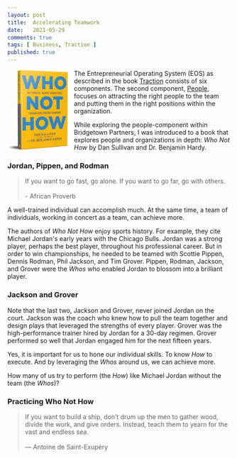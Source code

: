 ```yaml
---
layout: post
title:  Accelerating Teamwork
date:   2021-05-29
comments: true
tags: [ Business, Traction ]
published: true
---
```

 
<a href="/blog/2021/04/09/accelerating-teamwork/"><img src="/images/Who_Not_How.jpg" align="left" width="150" alt="Who, Not How. Accelerating Teamwork." title="Who, Not How. Accelerating Teamwork." /></a>

The Entrepreneurial Operating System (EOS) as described in the book [Traction](/blog/2021/02/15/traction-entrepreneurial-operating-system-eos/) consists of six components. The second component, [People](/blog/2021/04/08/people-and-eos/), focuses on attracting the right people to the team and putting them in the right positions within the organization.

While exploring the people-component within Bridgetown Partners, I was introduced to a book that explores people and organizations in depth: _Who Not How_ by Dan Sullivan and Dr. Benjamin Hardy.

<!--more-->

### Jordan, Pippen, and Rodman

>If you want to go fast, go alone. If you want to go far, go with others.<br/>&nbsp;<br/>- African Proverb

A well-trained individual can accomplish much. At the same time, a team of individuals, working in concert as a team, can achieve more.

The authors of _Who Not How_ enjoy sports history. For example, they cite Michael Jordan's early years with the Chicago Bulls. Jordan was a strong player, perhaps the best player, throughout his professional career. But in order to win championships, he needed to be teamed with Scottie Pippen, Dennis Rodman, Phil Jackson, and Tim Grover. Pippen, Rodman, Jackson, and Grover were the _Whos_ who enabled Jordan to blossom into a brilliant  player. 

### Jackson and Grover

Note that the last two, Jackson and Grover, never joined Jordan on the court. Jackson was the coach who knew how to pull the team together and design plays that leveraged the strengths of every player. Grover was the high-performance trainer hired by Jordan for a 30-day regimen. Grover performed so well that Jordan engaged him for the next fifteen years.

Yes, it is important for us to hone our individual skills. To know _How_ to execute. And by leveraging the _Whos_ around us, we can achieve more. 

How many of us try to perform (the _How_) like Michael Jordan without the team (the _Whos_)?

### Practicing Who Not How

>If you want to build a ship, don’t drum up the men to gather wood, divide the work, and give orders. Instead, teach them to yearn for the vast and endless sea.
<br/>&nbsp;<br/>― Antoine de Saint-Exupéry

